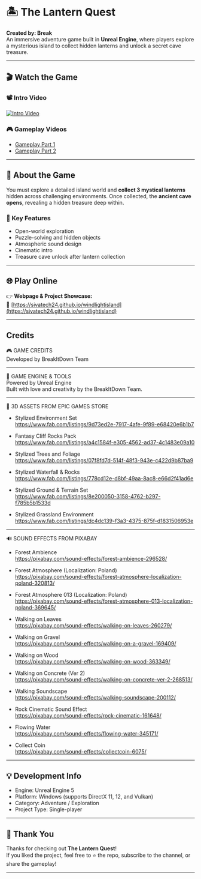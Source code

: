 # 🏝️ The Lantern Quest

**Created by: Break**  
An immersive adventure game built in **Unreal Engine**, where players explore a mysterious island to collect hidden lanterns and unlock a secret cave treasure.

---

## 🎬 Watch the Game

### 📽️ Intro Video
[![Intro Video](https://img.youtube.com/vi/RSEtcHDDhcg/0.jpg)](https://youtu.be/RSEtcHDDhcg)

### 🎮 Gameplay Videos
- [Gameplay Part 1](https://youtu.be/oiLJFeL1c1U)  
- [Gameplay Part 2](https://youtu.be/aM7ejHbJ0RU)

---

## 🌟 About the Game

You must explore a detailed island world and **collect 3 mystical lanterns** hidden across challenging environments. Once collected, the **ancient cave opens**, revealing a hidden treasure deep within.

### 🧩 Key Features

- Open-world exploration
- Puzzle-solving and hidden objects
- Atmospheric sound design
- Cinematic intro
- Treasure cave unlock after lantern collection

---

## 🌐 Play Online

👉 **Webpage & Project Showcase:**  
🔗 [https://sivatech24.github.io/windlightisland](https://sivatech24.github.io/windlightisland)

---

## Credits

🎮 GAME CREDITS  
Developed by BreakItDown Team

---
🔧 GAME ENGINE & TOOLS  
Powered by Unreal Engine  
Built with love and creativity by the BreakItDown Team.

---
🧩 3D ASSETS FROM EPIC GAMES STORE  

- Stylized Environment Set  
  https://www.fab.com/listings/9d73ed2e-7917-4afe-9f89-e68420e6b1b7  

- Fantasy Cliff Rocks Pack  
  https://www.fab.com/listings/a4c1584f-e305-4562-ad37-4c1483e09a10  

- Stylized Trees and Foliage  
  https://www.fab.com/listings/07f8fd7d-514f-48f3-943e-c422d9b87ba9  

- Stylized Waterfall & Rocks  
  https://www.fab.com/listings/778cd12e-d8bf-49aa-8ac8-e66d2f41ad6e  

- Stylized Ground & Terrain Set  
  https://www.fab.com/listings/8e200050-3158-4762-b297-f785b5b1533d  

- Stylized Grassland Environment  
  https://www.fab.com/listings/dc4dc139-f3a3-4375-875f-d1831506953e  

--- 
🔊 SOUND EFFECTS FROM PIXABAY  

- Forest Ambience  
  https://pixabay.com/sound-effects/forest-ambience-296528/  

- Forest Atmosphere (Localization: Poland)  
  https://pixabay.com/sound-effects/forest-atmosphere-localization-poland-320813/  

- Forest Atmosphere 013 (Localization: Poland)  
  https://pixabay.com/sound-effects/forest-atmosphere-013-localization-poland-369645/  

- Walking on Leaves  
  https://pixabay.com/sound-effects/walking-on-leaves-260279/  

- Walking on Gravel  
  https://pixabay.com/sound-effects/walking-on-a-gravel-169409/  

- Walking on Wood  
  https://pixabay.com/sound-effects/walking-on-wood-363349/  

- Walking on Concrete (Ver 2)  
  https://pixabay.com/sound-effects/walking-on-concrete-ver-2-268513/  

- Walking Soundscape  
  https://pixabay.com/sound-effects/walking-soundscape-200112/  

- Rock Cinematic Sound Effect  
  https://pixabay.com/sound-effects/rock-cinematic-161648/  

- Flowing Water  
  https://pixabay.com/sound-effects/flowing-water-345171/  

- Collect Coin  
  https://pixabay.com/sound-effects/collectcoin-6075/  

---

## 💡 Development Info

- Engine: Unreal Engine 5  
- Platform: Windows (supports DirectX 11, 12, and Vulkan)  
- Category: Adventure / Exploration  
- Project Type: Single-player  

---

## 🙏 Thank You

Thanks for checking out **The Lantern Quest**!  
If you liked the project, feel free to ⭐ the repo, subscribe to the channel, or share the gameplay!

---

